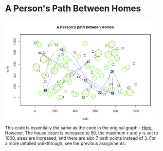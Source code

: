 # A Person's Path Between Homes
![](797f2ce1-4b15-49fc-b2e7-745f20722ab2.png)
This code is essentially the same as the code in the original graph - [Here.](RStudioGraph.md) However, The house count is increased to 50, the maximum x and y is set to 1000, sizes are increased, and there are also 7 path points instead of 3. For a more detailed walkthrough, see the previous assignments. 




